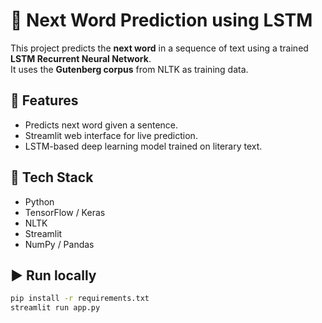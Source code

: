 # 🧠 Next Word Prediction using LSTM

This project predicts the **next word** in a sequence of text using a trained **LSTM Recurrent Neural Network**.  
It uses the **Gutenberg corpus** from NLTK as training data.

## 🚀 Features
- Predicts next word given a sentence.
- Streamlit web interface for live prediction.
- LSTM-based deep learning model trained on literary text.

## 🧰 Tech Stack
- Python
- TensorFlow / Keras
- NLTK
- Streamlit
- NumPy / Pandas

## ▶️ Run locally
```bash
pip install -r requirements.txt
streamlit run app.py

